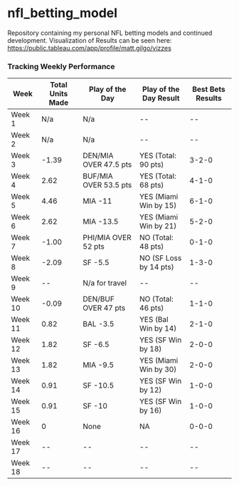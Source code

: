# nfl_betting_model
Repository containing my personal NFL betting models and continued development. Visualization of Results can be seen here: https://public.tableau.com/app/profile/matt.gilgo/vizzes

### Tracking Weekly Performance

| Week    | Total Units Made | Play of the Day       | Play of the Day Result | Best Bets Results |
| ------- | ---------------- | --------------------- | ---------------------- | ----------------- |
| Week 1  | N/a              | N/a                   | --                     | --                |
| Week 2  | N/a              | N/a                   | --                     | --                |
| Week 3  | -1.39            | DEN/MIA OVER 47.5 pts | YES (Total: 90 pts)    | 3-2-0             |
| Week 4  | 2.62             | BUF/MIA OVER 53.5 pts | YES (Total: 68 pts)    | 4-1-0             |
| Week 5  | 4.46             | MIA -11               | YES (Miami Win by 15)  | 6-1-0             |
| Week 6  | 2.62             | MIA -13.5             | YES (Miami Win by 21)  | 5-2-0             |
| Week 7  | -1.00            | PHI/MIA OVER 52 pts   | NO (Total: 48 pts)     | 0-1-0             |
| Week 8  | -2.09            | SF -5.5               | NO (SF Loss by 14 pts) | 1-3-0             |
| Week 9  | --               | N/a for travel        | --                     | --                |
| Week 10 | -0.09            | DEN/BUF OVER 47 pts   | NO (Total: 46 pts)     | 1-1-0             |
| Week 11 | 0.82             | BAL -3.5              | YES (Bal Win by 14)    | 2-1-0             |
| Week 12 | 1.82             | SF -6.5               | YES (SF Win by 18)     | 2-0-0             |
| Week 13 | 1.82             | MIA -9.5              | YES (Miami Win by 30)  | 2-0-0             |
| Week 14 | 0.91             | SF -10.5              | YES (SF Win by 12)     | 1-0-0             |
| Week 15 | 0.91             | SF -10                | YES (SF Win by 16)     | 1-0-0             |
| Week 16 | 0                | None                  | NA                     | 0-0-0             |
| Week 17 | --               | --                    | --                     | --                |
| Week 18 | --               | --                    | --                     | --                |
